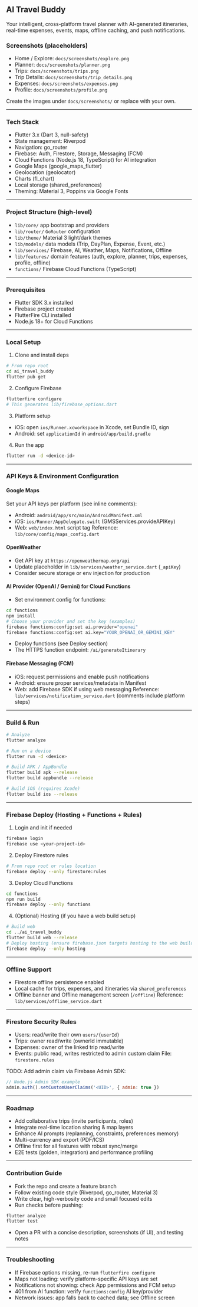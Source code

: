 ## AI Travel Buddy

Your intelligent, cross-platform travel planner with AI-generated itineraries, real-time expenses, events, maps, offline caching, and push notifications.

### Screenshots (placeholders)
- Home / Explore: `docs/screenshots/explore.png`
- Planner: `docs/screenshots/planner.png`
- Trips: `docs/screenshots/trips.png`
- Trip Details: `docs/screenshots/trip_details.png`
- Expenses: `docs/screenshots/expenses.png`
- Profile: `docs/screenshots/profile.png`

Create the images under `docs/screenshots/` or replace with your own.

---

### Tech Stack
- Flutter 3.x (Dart 3, null-safety)
- State management: Riverpod
- Navigation: go_router
- Firebase: Auth, Firestore, Storage, Messaging (FCM)
- Cloud Functions (Node.js 18, TypeScript) for AI integration
- Google Maps (google_maps_flutter)
- Geolocation (geolocator)
- Charts (fl_chart)
- Local storage (shared_preferences)
- Theming: Material 3, Poppins via Google Fonts

---

### Project Structure (high-level)
- `lib/core/` app bootstrap and providers
- `lib/router/` `GoRouter` configuration
- `lib/theme/` Material 3 light/dark themes
- `lib/models/` data models (Trip, DayPlan, Expense, Event, etc.)
- `lib/services/` Firebase, AI, Weather, Maps, Notifications, Offline
- `lib/features/` domain features (auth, explore, planner, trips, expenses, profile, offline)
- `functions/` Firebase Cloud Functions (TypeScript)

---

### Prerequisites
- Flutter SDK 3.x installed
- Firebase project created
- FlutterFire CLI installed
- Node.js 18+ for Cloud Functions

---

### Local Setup
1) Clone and install deps
```bash
# From repo root
cd ai_travel_buddy
flutter pub get
```

2) Configure Firebase
```bash
flutterfire configure
# This generates lib/firebase_options.dart
```

3) Platform setup
- iOS: open `ios/Runner.xcworkspace` in Xcode, set Bundle ID, sign
- Android: set `applicationId` in `android/app/build.gradle`

4) Run the app
```bash
flutter run -d <device-id>
```

---

### API Keys & Environment Configuration

#### Google Maps
Set your API keys per platform (see inline comments):
- Android: `android/app/src/main/AndroidManifest.xml`
- iOS: `ios/Runner/AppDelegate.swift` (GMSServices.provideAPIKey)
- Web: `web/index.html` script tag
Reference: `lib/core/config/maps_config.dart`

#### OpenWeather
- Get API key at `https://openweathermap.org/api`
- Update placeholder in `lib/services/weather_service.dart` (`_apiKey`)
- Consider secure storage or env injection for production

#### AI Provider (OpenAI / Gemini) for Cloud Functions
- Set environment config for functions:
```bash
cd functions
npm install
# Choose your provider and set the key (examples)
firebase functions:config:set ai.provider="openai"
firebase functions:config:set ai.key="YOUR_OPENAI_OR_GEMINI_KEY"
```
- Deploy functions (see Deploy section)
- The HTTPS function endpoint: `/ai/generateItinerary`

#### Firebase Messaging (FCM)
- iOS: request permissions and enable push notifications
- Android: ensure proper services/metadata in Manifest
- Web: add Firebase SDK if using web messaging
Reference: `lib/services/notification_service.dart` (comments include platform steps)

---

### Build & Run
```bash
# Analyze
flutter analyze

# Run on a device
flutter run -d <device>

# Build APK / AppBundle
flutter build apk --release
flutter build appbundle --release

# Build iOS (requires Xcode)
flutter build ios --release
```

---

### Firebase Deploy (Hosting + Functions + Rules)

1) Login and init if needed
```bash
firebase login
firebase use <your-project-id>
```

2) Deploy Firestore rules
```bash
# From repo root or rules location
firebase deploy --only firestore:rules
```

3) Deploy Cloud Functions
```bash
cd functions
npm run build
firebase deploy --only functions
```

4) (Optional) Hosting (if you have a web build setup)
```bash
# Build web
cd ../ai_travel_buddy
flutter build web --release
# Deploy hosting (ensure firebase.json targets hosting to the web build directory)
firebase deploy --only hosting
```

---

### Offline Support
- Firestore offline persistence enabled
- Local cache for trips, expenses, and itineraries via `shared_preferences`
- Offline banner and Offline management screen (`/offline`)
Reference: `lib/services/offline_service.dart`

---

### Firestore Security Rules
- Users: read/write their own `users/{userId}`
- Trips: owner read/write (ownerId immutable)
- Expenses: owner of the linked trip read/write
- Events: public read, writes restricted to admin custom claim
File: `firestore.rules`

TODO: Add admin claim via Firebase Admin SDK:
```js
// Node.js Admin SDK example
admin.auth().setCustomUserClaims('<UID>', { admin: true })
```

---

### Roadmap
- Add collaborative trips (invite participants, roles)
- Integrate real-time location sharing & map layers
- Enhance AI prompts (replanning, constraints, preferences memory)
- Multi-currency and export (PDF/ICS)
- Offline first for all features with robust sync/merge
- E2E tests (golden, integration) and performance profiling

---

### Contribution Guide
- Fork the repo and create a feature branch
- Follow existing code style (Riverpod, go_router, Material 3)
- Write clear, high-verbosity code and small focused edits
- Run checks before pushing:
```bash
flutter analyze
flutter test
```
- Open a PR with a concise description, screenshots (if UI), and testing notes

---

### Troubleshooting
- If Firebase options missing, re-run `flutterfire configure`
- Maps not loading: verify platform-specific API keys are set
- Notifications not showing: check App permissions and FCM setup
- 401 from AI function: verify `functions:config` AI key/provider
- Network issues: app falls back to cached data; see Offline screen
